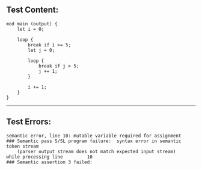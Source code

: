 
Test Content: 
-------------------------
```
mod main (output) { 
    let i = 0;

    loop {
        break if i >= 5;
        let j = 0;

        loop {
            break if j > 5;
            j += 1;
        }
        
        i += 1;
    }
}
```
------------------------

Test Errors:
-------------------------
```
semantic error, line 10: mutable variable required for assignment
### Semantic pass S/SL program failure:  syntax error in semantic token stream
    (parser output stream does not match expected input stream)
while processing line         10
### Semantic assertion 3 failed: 
```
